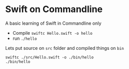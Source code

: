 Swift on Commandline
======================
A basic learning of Swift in Commandline only

 - Compile `swiftc Hello.swift -o hello`
 - run `./hello`

Lets put source on `src` folder and compiled things on `bin`

```
swiftc ./src/Hello.swift -o ./bin/hello
./bin/hello
```
